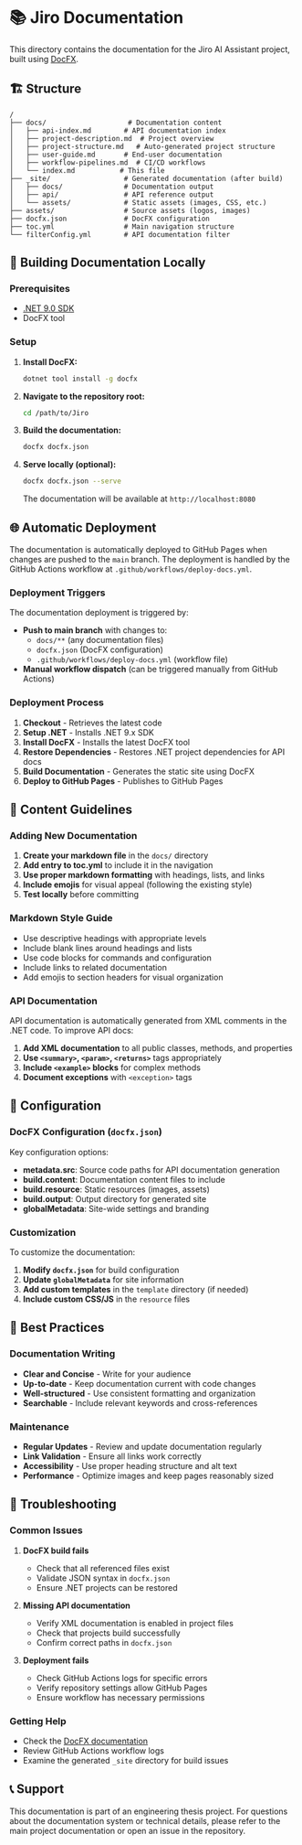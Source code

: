 # 📚 Jiro Documentation

This directory contains the documentation for the Jiro AI Assistant project, built using [DocFX](https://dotnet.github.io/docfx/).

## 🏗️ Structure

```text
/
├── docs/                    # Documentation content
│   ├── api-index.md        # API documentation index
│   ├── project-description.md  # Project overview
│   ├── project-structure.md   # Auto-generated project structure
│   ├── user-guide.md       # End-user documentation
│   ├── workflow-pipelines.md  # CI/CD workflows
│   └── index.md           # This file
├── _site/                  # Generated documentation (after build)
│   ├── docs/               # Documentation output
│   ├── api/                # API reference output
│   └── assets/             # Static assets (images, CSS, etc.)
├── assets/                 # Source assets (logos, images)
├── docfx.json              # DocFX configuration
├── toc.yml                 # Main navigation structure
└── filterConfig.yml        # API documentation filter
```

## 🚀 Building Documentation Locally

### Prerequisites

- [.NET 9.0 SDK](https://dotnet.microsoft.com/download/dotnet/9.0)
- DocFX tool

### Setup

1. **Install DocFX:**

   ```bash
   dotnet tool install -g docfx
   ```

2. **Navigate to the repository root:**

   ```bash
   cd /path/to/Jiro
   ```

3. **Build the documentation:**

   ```bash
   docfx docfx.json
   ```

4. **Serve locally (optional):**

   ```bash
   docfx docfx.json --serve
   ```

   The documentation will be available at `http://localhost:8080`

## 🌐 Automatic Deployment

The documentation is automatically deployed to GitHub Pages when changes are pushed to the `main` branch. The deployment is handled by the GitHub Actions workflow at `.github/workflows/deploy-docs.yml`.

### Deployment Triggers

The documentation deployment is triggered by:

- **Push to main branch** with changes to:
  - `docs/**` (any documentation files)
  - `docfx.json` (DocFX configuration)
  - `.github/workflows/deploy-docs.yml` (workflow file)
- **Manual workflow dispatch** (can be triggered manually from GitHub Actions)

### Deployment Process

1. **Checkout** - Retrieves the latest code
2. **Setup .NET** - Installs .NET 9.x SDK
3. **Install DocFX** - Installs the latest DocFX tool
4. **Restore Dependencies** - Restores .NET project dependencies for API docs
5. **Build Documentation** - Generates the static site using DocFX
6. **Deploy to GitHub Pages** - Publishes to GitHub Pages

## 📝 Content Guidelines

### Adding New Documentation

1. **Create your markdown file** in the `docs/` directory
2. **Add entry to toc.yml** to include it in the navigation
3. **Use proper markdown formatting** with headings, lists, and links
4. **Include emojis** for visual appeal (following the existing style)
5. **Test locally** before committing

### Markdown Style Guide

- Use descriptive headings with appropriate levels
- Include blank lines around headings and lists
- Use code blocks for commands and configuration
- Include links to related documentation
- Add emojis to section headers for visual organization

### API Documentation

API documentation is automatically generated from XML comments in the .NET code. To improve API docs:

1. **Add XML documentation** to all public classes, methods, and properties
2. **Use `<summary>`, `<param>`, `<returns>`** tags appropriately
3. **Include `<example>` blocks** for complex methods
4. **Document exceptions** with `<exception>` tags

## 🔧 Configuration

### DocFX Configuration (`docfx.json`)

Key configuration options:

- **metadata.src**: Source code paths for API documentation generation
- **build.content**: Documentation content files to include
- **build.resource**: Static resources (images, assets)
- **build.output**: Output directory for generated site
- **globalMetadata**: Site-wide settings and branding

### Customization

To customize the documentation:

1. **Modify `docfx.json`** for build configuration
2. **Update `globalMetadata`** for site information
3. **Add custom templates** in the `template` directory (if needed)
4. **Include custom CSS/JS** in the `resource` files

## 🎯 Best Practices

### Documentation Writing

- **Clear and Concise** - Write for your audience
- **Up-to-date** - Keep documentation current with code changes
- **Well-structured** - Use consistent formatting and organization
- **Searchable** - Include relevant keywords and cross-references

### Maintenance

- **Regular Updates** - Review and update documentation regularly
- **Link Validation** - Ensure all links work correctly
- **Accessibility** - Use proper heading structure and alt text
- **Performance** - Optimize images and keep pages reasonably sized

## 🐛 Troubleshooting

### Common Issues

1. **DocFX build fails**
   - Check that all referenced files exist
   - Validate JSON syntax in `docfx.json`
   - Ensure .NET projects can be restored

2. **Missing API documentation**
   - Verify XML documentation is enabled in project files
   - Check that projects build successfully
   - Confirm correct paths in `docfx.json`

3. **Deployment fails**
   - Check GitHub Actions logs for specific errors
   - Verify repository settings allow GitHub Pages
   - Ensure workflow has necessary permissions

### Getting Help

- Check the [DocFX documentation](https://dotnet.github.io/docfx/)
- Review GitHub Actions workflow logs
- Examine the generated `_site` directory for build issues

## 📞 Support

This documentation is part of an engineering thesis project. For questions about the documentation system or technical details, please refer to the main project documentation or open an issue in the repository.
